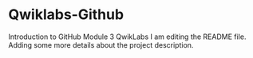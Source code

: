 # Qwiklabs-Github
Introduction to GitHub Module 3 QwikLabs
I am editing the README file. 
Adding some more details about the project description.
